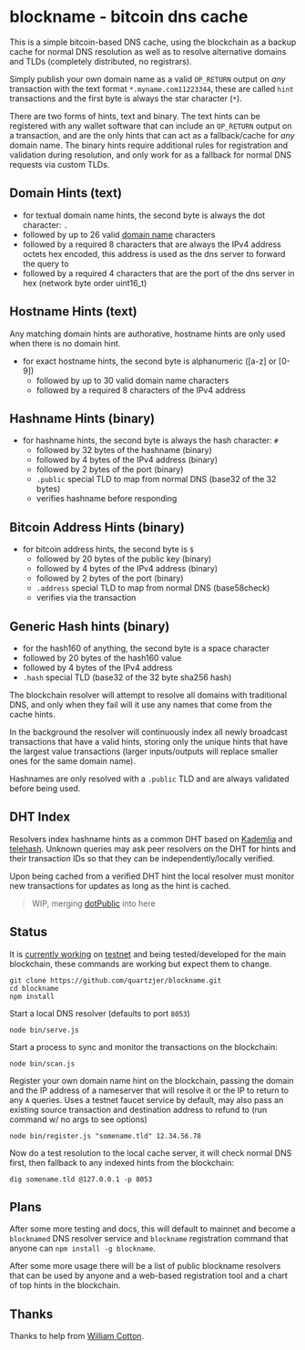 blockname - bitcoin dns cache
=============================

This is a simple bitcoin-based DNS cache, using the blockchain as a backup cache for normal DNS resolution as well as to resolve alternative domains and TLDs (completely distributed, no registrars).

Simply publish your own domain name as a valid `OP_RETURN` output on *any* transaction with the text format `*.myname.com11223344`, these are called `hint` transactions and the first byte is always the star character (`*`).

There are two forms of hints, text and binary.  The text hints can be registered with any wallet software that can include an `OP_RETURN` output on a transaction, and are the only hints that can act as a fallback/cache for *any* domain name.  The binary hints require additional rules for registration and validation during resolution, and only work for as a fallback for normal DNS requests via custom TLDs.

## Domain Hints (text)

 * for textual domain name hints, the second byte is always the dot character: `.`
  * followed by up to 26 valid [domain name](http://en.wikipedia.org/wiki/Domain_name) characters
  * followed by a required 8 characters that are always the IPv4 address octets hex encoded, this address is used as the dns server to forward the query to
  * followed by a required 4 characters that are the port of the dns server in hex (network byte order uint16_t)

## Hostname Hints (text)

Any matching domain hints are authorative, hostname hints are only used when there is no domain hint.

* for exact hostname hints, the second byte is alphanumeric ([a-z] or [0-9])
  * followed by up to 30 valid domain name characters
  * followed by a required 8 characters of the IPv4 address

## Hashname Hints (binary)

* for hashname hints, the second byte is always the hash character: `#`
  * followed by 32 bytes of the hashname (binary)
  * followed by 4 bytes of the IPv4 address (binary)
  * followed by 2 bytes of the port (binary)
  * `.public` special TLD to map from normal DNS (base32 of the 32 bytes)
  * verifies hashname before responding

## Bitcoin Address Hints (binary)

* for bitcoin address hints, the second byte is `$`
  * followed by 20 bytes of the public key (binary)
  * followed by 4 bytes of the IPv4 address (binary)
  * followed by 2 bytes of the port (binary)
  * `.address` special TLD to map from normal DNS (base58check)
  * verifies via the transaction

## Generic Hash hints (binary)

* for the hash160 of anything, the second byte is a space character ` `
 * followed by 20 bytes of the hash160 value
 * followed by 4 bytes of the IPv4 address
 * `.hash` special TLD (base32 of the 32 byte sha256 hash)


The blockchain resolver will attempt to resolve all domains with traditional DNS, and only when they fail will it use any names that come from the cache hints.

In the background the resolver will continuously index all newly broadcast transactions that have a valid hints, storing only the unique hints that have the largest value transactions (larger inputs/outputs will replace smaller ones for the same domain name).

Hashnames are only resolved with a `.public` TLD and are always validated before being used.

## DHT Index

Resolvers index hashname hints as a common DHT based on [Kademlia](https://en.wikipedia.org/wiki/Kademlia) and [telehash](http://telehash.org).  Unknown queries may ask peer resolvers on the DHT for hints and their transaction IDs so that they can be independently/locally verified.

Upon being cached from a verified DHT hint the local resolver must monitor new transactions for updates as long as the hint is cached.

> WIP, merging [dotPublic](https://github.com/telehash/dotPublic) into here

## Status

It is [currently working](http://testnet.coinsecrets.org/?to=320107.000001) on [testnet](http://blockexplorer.com/testnet/tx/6b6ea2fffa1ad59dc0eb716bf2a8386fe091eb180486e38c9e4a6c7458ec00fa) and being tested/developed for the main blockchain, these commands are working but expect them to change.

```
git clone https://github.com/quartzjer/blockname.git
cd blockname
npm install
```

Start a local DNS resolver (defaults to port `8053`)

```
node bin/serve.js
```

Start a process to sync and monitor the transactions on the blockchain:

```
node bin/scan.js
```

Register your own domain name hint on the blockchain, passing the domain and the IP address of a nameserver that will resolve it or the IP to return to any `A` queries.  Uses a testnet faucet service by default, may also pass an existing source transaction and destination address to refund to (run command w/ no args to see options)

```
node bin/register.js "somename.tld" 12.34.56.78
```

Now do a test resolution to the local cache server, it will check normal DNS first, then fallback to any indexed hints from the blockchain:

```
dig somename.tld @127.0.0.1 -p 8053
```

## Plans

After some more testing and docs, this will default to mainnet and become a `blocknamed` DNS resolver service and `blockname` registration command that anyone can `npm install -g blockname`.

After some more usage there will be a list of public blockname resolvers that can be used by anyone and a web-based registration tool and a chart of top hints in the blockchain.

## Thanks

Thanks to help from [William Cotton](https://github.com/williamcotton/blockcast).
